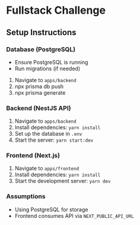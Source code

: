 # Fullstack Challenge

## Setup Instructions

### Database (PostgreSQL)
- Ensure PostgreSQL is running
- Run migrations (if needed)
1. Navigate to `apps/backend`
2. npx prisma db push
3. npx prisma generate

### Backend (NestJS API)
1. Navigate to `apps/backend`
2. Install dependencies: `yarn install`
3. Set up the database in `.env`
4. Start the server: `yarn start:dev`

### Frontend (Next.js)
1. Navigate to `apps/frontend`
2. Install dependencies: `yarn install`
3. Start the development server: `yarn dev`


### Assumptions
- Using PostgreSQL for storage
- Frontend consumes API via `NEXT_PUBLIC_API_URL`
